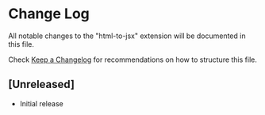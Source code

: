 # Change Log

All notable changes to the "html-to-jsx" extension will be documented in this file.

Check [Keep a Changelog](http://keepachangelog.com/) for recommendations on how to structure this file.

## [Unreleased]

- Initial release